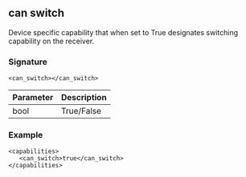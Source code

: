 ## can switch 

Device specific capability that when set to True designates switching capability on the receiver. 


### Signature
`<can_switch></can_switch>`


| Parameter | Description |
| --- | --- |
| bool | True/False |


### Example

	<capabilities>
	   <can_switch>true</can_switch>
	</capabilities>
